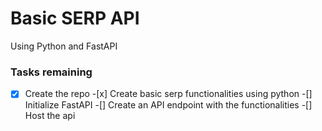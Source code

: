 # Basic SERP API

Using Python and FastAPI

### Tasks remaining

-[x] Create the repo -[x] Create basic serp functionalities using python
-[] Initialize FastAPI
-[] Create an API endpoint with the functionalities
-[] Host the api
